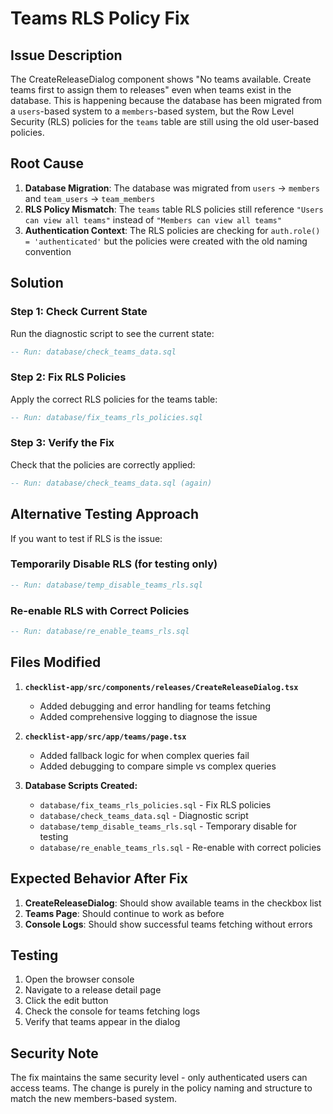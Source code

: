 # Teams RLS Policy Fix

## Issue Description

The CreateReleaseDialog component shows "No teams available. Create teams first to assign them to releases" even when teams exist in the database. This is happening because the database has been migrated from a `users`-based system to a `members`-based system, but the Row Level Security (RLS) policies for the `teams` table are still using the old user-based policies.

## Root Cause

1. **Database Migration**: The database was migrated from `users` → `members` and `team_users` → `team_members`
2. **RLS Policy Mismatch**: The `teams` table RLS policies still reference `"Users can view all teams"` instead of `"Members can view all teams"`
3. **Authentication Context**: The RLS policies are checking for `auth.role() = 'authenticated'` but the policies were created with the old naming convention

## Solution

### Step 1: Check Current State
Run the diagnostic script to see the current state:
```sql
-- Run: database/check_teams_data.sql
```

### Step 2: Fix RLS Policies
Apply the correct RLS policies for the teams table:
```sql
-- Run: database/fix_teams_rls_policies.sql
```

### Step 3: Verify the Fix
Check that the policies are correctly applied:
```sql
-- Run: database/check_teams_data.sql (again)
```

## Alternative Testing Approach

If you want to test if RLS is the issue:

### Temporarily Disable RLS (for testing only)
```sql
-- Run: database/temp_disable_teams_rls.sql
```

### Re-enable RLS with Correct Policies
```sql
-- Run: database/re_enable_teams_rls.sql
```

## Files Modified

1. **`checklist-app/src/components/releases/CreateReleaseDialog.tsx`**
   - Added debugging and error handling for teams fetching
   - Added comprehensive logging to diagnose the issue

2. **`checklist-app/src/app/teams/page.tsx`**
   - Added fallback logic for when complex queries fail
   - Added debugging to compare simple vs complex queries

3. **Database Scripts Created:**
   - `database/fix_teams_rls_policies.sql` - Fix RLS policies
   - `database/check_teams_data.sql` - Diagnostic script
   - `database/temp_disable_teams_rls.sql` - Temporary disable for testing
   - `database/re_enable_teams_rls.sql` - Re-enable with correct policies

## Expected Behavior After Fix

1. **CreateReleaseDialog**: Should show available teams in the checkbox list
2. **Teams Page**: Should continue to work as before
3. **Console Logs**: Should show successful teams fetching without errors

## Testing

1. Open the browser console
2. Navigate to a release detail page
3. Click the edit button
4. Check the console for teams fetching logs
5. Verify that teams appear in the dialog

## Security Note

The fix maintains the same security level - only authenticated users can access teams. The change is purely in the policy naming and structure to match the new members-based system. 